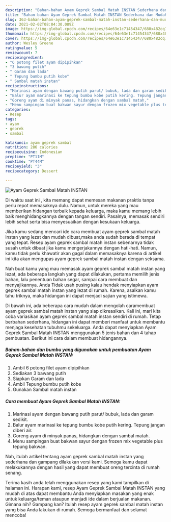 ```yaml
---
description: "Bahan-bahan Ayam Geprek Sambal Matah INSTAN Sederhana dan Mudah Dibuat"
title: "Bahan-bahan Ayam Geprek Sambal Matah INSTAN Sederhana dan Mudah Dibuat"
slug: 363-bahan-bahan-ayam-geprek-sambal-matah-instan-sederhana-dan-mudah-dibuat
date: 2021-02-02T08:04:30.089Z
image: https://img-global.cpcdn.com/recipes/64e63e1c71454347/680x482cq70/ayam-geprek-sambal-matah-instan-foto-resep-utama.jpg
thumbnail: https://img-global.cpcdn.com/recipes/64e63e1c71454347/680x482cq70/ayam-geprek-sambal-matah-instan-foto-resep-utama.jpg
cover: https://img-global.cpcdn.com/recipes/64e63e1c71454347/680x482cq70/ayam-geprek-sambal-matah-instan-foto-resep-utama.jpg
author: Wesley Greene
ratingvalue: 5
reviewcount: 7
recipeingredient:
- "6 potong filet ayam dipipihkan"
- "3 bawang putih"
- " Garam dan lada"
- " Tepung bumbu putih kobe"
- " Sambal matah instan"
recipeinstructions:
- "Marinasi ayam dengan bawang putih parut/ bubuk, lada dan garam sedikit."
- "Balur ayam marinasi ke tepung bumbu kobe putih kering. Tepung jangan diberi air."
- "Goreng ayam di minyak panas, hidangkan dengan sambal matah."
- "Menu sampingan buat bakwan sayur dengan frozen mix vegetable plus tepung bakwan."
categories:
- Resep
tags:
- ayam
- geprek
- sambal

katakunci: ayam geprek sambal 
nutrition: 286 calories
recipecuisine: Indonesian
preptime: "PT11M"
cooktime: "PT44M"
recipeyield: "3"
recipecategory: Dessert

---
```



![Ayam Geprek Sambal Matah INSTAN](https://img-global.cpcdn.com/recipes/64e63e1c71454347/680x482cq70/ayam-geprek-sambal-matah-instan-foto-resep-utama.jpg)

Di waktu  saat ini , kita memang dapat memesan makanan praktis tanpa perlu repot memasaknya dulu. Namun, untuk mereka yang mau memberikan hidangan terbaik kepada keluarga, maka kamu memang lebih baik menghidangkannya dengan tangan sendiri. Pasalnya, memasak sendiri lebih sehat serta bisa menyesuaikan dengan kesukaan keluarga.

Jika kamu sedang mencari ide cara membuat ayam geprek sambal matah instan yang lezat dan mudah dibuat,maka anda sudah berada di tempat yang tepat. Resep ayam geprek sambal matah instan  sebenarnya tidak susah untuk dibuat jika kamu mengerjakannya dengan hati-hati. Namun, kamu tidak perlu khawatir akan gagal dalam memasaknya 
karena di artikel ini kita akan mengupas ayam geprek sambal matah instan dengan seksama.  



Nah buat kamu yang mau memasak ayam geprek sambal matah instan yang lezat, ada beberapa langkah yang dapat dilakukan, pertama memilih jenis bahan, lalu penentuan bahan segar, sampai cara membuat dan menyajikannya. Anda Tidak usah pusing kalau hendak menyiapkan ayam geprek sambal matah instan yang lezat di rumah. Karena, asalkan kamu  tahu triknya, maka hidangan ini dapat menjadi sajian yang istimewa.

Di bawah ini, ada beberapa cara mudah dalam mengolah caramembuat ayam geprek sambal matah instan yang siap dikreasikan. Kali ini, mari kita coba variasikan ayam geprek sambal matah instan sendiri di rumah. Tetap berbahan sederhana, hidangan ini dapat memberi manfaat untuk membantu menjaga kesehatan tubuhmu sekeluarga. Anda dapat menyiapkan Ayam Geprek Sambal Matah INSTAN menggunakan 5 jenis bahan dan 4 tahap pembuatan. Berikut ini cara dalam membuat hidangannya.

<!--inarticleads1-->

##### Bahan-bahan dan bumbu yang digunakan untuk pembuatan Ayam Geprek Sambal Matah INSTAN:

1. Ambil 6 potong filet ayam dipipihkan
1. Sediakan 3 bawang putih
1. Siapkan  Garam dan lada
1. Ambil  Tepung bumbu putih kobe
1. Gunakan  Sambal matah instan




<!--inarticleads2-->

##### Cara membuat Ayam Geprek Sambal Matah INSTAN:

1. Marinasi ayam dengan bawang putih parut/ bubuk, lada dan garam sedikit.
1. Balur ayam marinasi ke tepung bumbu kobe putih kering. Tepung jangan diberi air.
1. Goreng ayam di minyak panas, hidangkan dengan sambal matah.
1. Menu sampingan buat bakwan sayur dengan frozen mix vegetable plus tepung bakwan.




Nah, itulah artikel tentang  ayam geprek sambal matah instan  yang sederhana dan gampang dilakukan versi kami. Semoga kamu dapat melakukannya dengan hasil yang dapat membuat oreng tercinta di rumah senang. 

Terima kasih anda telah menggunakan resep yang kami tampilkan di halaman ini. Harapan kami, resep  Ayam Geprek Sambal Matah INSTAN yang mudah di atas dapat membantu Anda menyiapkan masakan yang enak untuk keluarga/teman ataupun menjadi ide dalam berjualan makanan. Gimana nih? Gampang kan? Itulah resep ayam geprek sambal matah instan yang bisa Anda lakukan di rumah. Semoga bermanfaat dan selamat mencoba!

